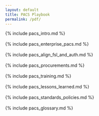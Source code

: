 ```yaml
---
layout: default
title: PACS Playbook
permalink: /pdf/
---
```


{% include pacs_intro.md %}
<br><br>
{% include pacs_enterprise_pacs.md %}
<br><br>
{% include pacs_align_fsl_and_auth.md	%}
<br><br>
{% include pacs_procurements.md	%}
<br><br>
{% include pacs_training.md %}
<br><br>
{% include pacs_lessons_learned.md %}
<br><br>
{% include pacs_standards_policies.md %}
<br><br>
{% include pacs_glossary.md	%}
